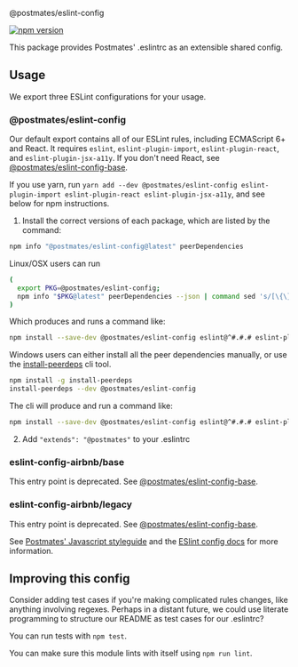  @postmates/eslint-config

[![npm version](https://badge.fury.io/js/%40postmates%2Feslint-config.svg)](https://badge.fury.io/js/%40postmates%2Feslint-config)

This package provides Postmates' .eslintrc as an extensible shared config.

## Usage

We export three ESLint configurations for your usage.

### @postmates/eslint-config

Our default export contains all of our ESLint rules, including ECMAScript 6+ and React. It requires `eslint`, `eslint-plugin-import`, `eslint-plugin-react`, and `eslint-plugin-jsx-a11y`. If you don't need React, see [@postmates/eslint-config-base](https://www.npmjs.com/@postmates/eslint-config-base).

If you use yarn, run `yarn add --dev @postmates/eslint-config eslint-plugin-import eslint-plugin-react eslint-plugin-jsx-a11y`, and see below for npm instructions.

1. Install the correct versions of each package, which are listed by the command:

  ```sh
  npm info "@postmates/eslint-config@latest" peerDependencies
  ```

  Linux/OSX users can run

  ```sh
  (
    export PKG=@postmates/eslint-config;
    npm info "$PKG@latest" peerDependencies --json | command sed 's/[\{\},]//g ; s/: /@/g' | xargs npm install --save-dev "$PKG@latest"
  )
  ```

  Which produces and runs a command like:

  ```sh
  npm install --save-dev @postmates/eslint-config eslint@^#.#.# eslint-plugin-jsx-a11y@^#.#.# eslint-plugin-import@^#.#.# eslint-plugin-react@^#.#.#
  ```

  Windows users can either install all the peer dependencies manually, or use the [install-peerdeps](https://github.com/nathanhleung/install-peerdeps) cli tool.

  ```sh
  npm install -g install-peerdeps
  install-peerdeps --dev @postmates/eslint-config
  ```

  The cli will produce and run a command like:

  ```sh
  npm install --save-dev @postmates/eslint-config eslint@^#.#.# eslint-plugin-jsx-a11y@^#.#.# eslint-plugin-import@^#.#.# eslint-plugin-react@^#.#.#
  ```

2. Add `"extends": "@postmates"` to your .eslintrc

### eslint-config-airbnb/base

This entry point is deprecated. See [@postmates/eslint-config-base](https://npmjs.com/@postmates/eslint-config-base).

### eslint-config-airbnb/legacy

This entry point is deprecated. See [@postmates/eslint-config-base](https://npmjs.com/@postmates/eslint-config-base).

See [Postmates' Javascript styleguide](https://github.com/postmates/javascript) and
the [ESlint config docs](http://eslint.org/docs/user-guide/configuring#extending-configuration-files)
for more information.

## Improving this config

Consider adding test cases if you're making complicated rules changes, like anything involving regexes. Perhaps in a distant future, we could use literate programming to structure our README as test cases for our .eslintrc?

You can run tests with `npm test`.

You can make sure this module lints with itself using `npm run lint`.
